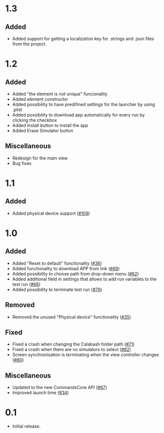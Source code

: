 # 1.3

## Added

- Added support for getting a localization key for .strings and .json files from the project.

# 1.2

## Added

- Added "the element is not unique" funcionality
- Added element constructor
- Added possibility to have predifined settings for the launcher by using .plist
- Added possibility to download app automatically for every run by clicking the checkbox
- Added Install button to install the app
- Added Erase Simulator button

## Miscellaneous

- Redesign for the main view
- Bug fixes

# 1.1

## Added

- Added physical device support ([#109](https://github.com/xing/calabash-launcher/pull/109))

# 1.0

## Added

- Added "Reset to default" functionality ([#36](https://github.com/JoeSSS/calabash-launcher/pull/36))
- Added functionality to download APP from link ([#69](https://github.com/xing/calabash-launcher/pull/69))
- Added possibility to choose path from drop-down menu ([#62](https://github.com/xing/calabash-launcher/pull/62))
- Added additional field in settings that allows to add run variables to the test run ([#66](https://github.com/xing/calabash-launcher/pull/66))
- Added possibility to terminate test run ([#79](https://github.com/xing/calabash-launcher/pull/79))

## Removed

- Removed the unused "Physical device" functionality ([#35](https://github.com/JoeSSS/calabash-launcher/pull/35))

## Fixed

- Fixed a crash when changing the Calabash folder path ([#71](https://github.com/xing/calabash-launcher/pull/71))
- Fixed a crash when there are no simulators to select ([#82](https://github.com/xing/calabash-launcher/pull/82))
- Screen synchronisation is terminating when the view controller changes ([#80](https://github.com/xing/calabash-launcher/pull/80/)) 

## Miscellaneous

- Updated to the new CommandsCore API ([#67](https://github.com/xing/calabash-launcher/pull/67))
- Improved launch time ([#34](https://github.com/JoeSSS/calabash-launcher/pull/34))

# 0.1

- Initial release.
